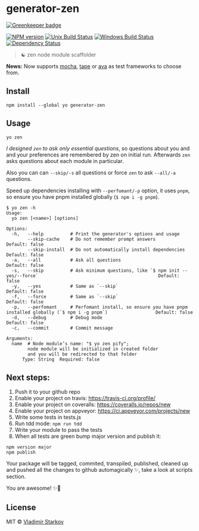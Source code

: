 # generator-zen

[![Greenkeeper badge](https://badges.greenkeeper.io/iamstarkov/generator-zen.svg)](https://greenkeeper.io/)

[![NPM version][npm-image]][npm-url]
[![Unix Build Status][travis-image]][travis-url]
[![Windows Build Status][appveyor-image]][appveyor-url]
[![Dependency Status][depstat-image]][depstat-url]

> ☯ zen node module scaffolder

**News:** Now supports [mocha][m], [tape][t] or [ava][a] as test frameworks to choose from.

[m]: https://github.com/mochajs/mocha
[t]: https://github.com/substack/tape
[a]: https://github.com/sindresorhus/ava

## Install

    npm install --global yo generator-zen

## Usage

    yo zen

_I designed `zen` to ask only essential questions_, so questions about
you and and your preferences are remembered by zen on initial run.
Afterwards `zen` asks questions about each module in particular.

Also you can can `--skip/-s` all questions or force `zen` to ask `--all/-a` questions.

Speed up dependencies installing with `--perfomant/-p` option, it uses `pnpm`, so ensure you have pnpm installed globally (`$ npm i -g pnpm`).

    $ yo zen -h
    Usage:
      yo zen [<name>] [options]

    Options:
      -h,   --help          # Print the generator's options and usage
            --skip-cache    # Do not remember prompt answers                                                                     Default: false
            --skip-install  # Do not automatically install dependencies                                                          Default: false
      -a,   --all           # Ask all questions                                                                                  Default: false
      -s,   --skip          # Ask minimum questions, like `$ npm init --yes/--force`                                             Default: false
      -y,   --yes           # Same as `--skip`                                                                                   Default: false
      -f,   --force         # Same as `--skip`                                                                                   Default: false
      -p,   --perfomant     # Perfomant install, so ensure you have pnpm installed globally (`$ npm i -g pnpm`)                  Default: false
      -d,   --debug         # Debug mode                                                                                         Default: false
      -c,   --commit        # Commit message

    Arguments:
      name  # Node module’s name: "$ yo zen pify";
            node module will be initialized in created folder
            and you will be redirected to that folder
          Type: String  Required: false

[pnpm]: https://github.com/rstacruz/pnpm

## Next steps:

1. Push it to your github repo
2. Enable your project on travis: https://travis-ci.org/profile/
3. Enable your project on coveralls: https://coveralls.io/repos/new
4. Enable your project on appveyor: https://ci.appveyor.com/projects/new
5. Write some tests in tests.js
6. Run tdd mode: `npm run tdd`
7. Write your module to pass the tests
8. When all tests are green bump major version and publish it:
  ```
  npm version major
  npm publish
  ```
  Your package will be tagged, commited, transpiled, published, cleaned up and pushed all the changes to github automagically ✨, take a look at scripts section.

You are awesome! ✨💫

## License

MIT © [Vladimir Starkov](https://iamstarkov.com/)

[npm-url]: https://npmjs.org/package/generator-zen
[npm-image]: https://img.shields.io/npm/v/generator-zen.svg?style=flat-square

[travis-url]: https://travis-ci.org/iamstarkov/generator-zen
[travis-image]: https://img.shields.io/travis/iamstarkov/generator-zen.svg?style=flat-square&label=unix

[appveyor-url]: https://ci.appveyor.com/project/iamstarkov/generator-zen
[appveyor-image]: https://img.shields.io/appveyor/ci/iamstarkov/generator-zen.svg?style=flat-square&label=windows

[depstat-url]: https://david-dm.org/iamstarkov/generator-zen
[depstat-image]: https://david-dm.org/iamstarkov/generator-zen.svg?style=flat-square
